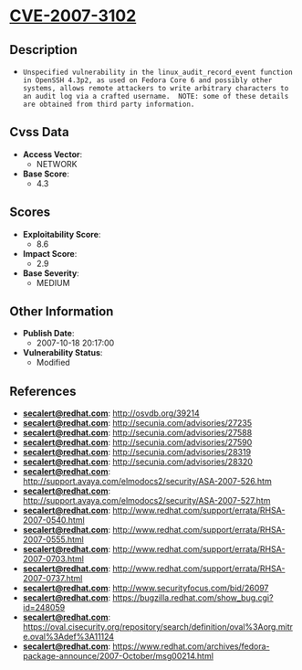 
# [CVE-2007-3102](http://osvdb.org/39214)

## Description

- `Unspecified vulnerability in the linux_audit_record_event function in OpenSSH 4.3p2, as used on Fedora Core 6 and possibly other systems, allows remote attackers to write arbitrary characters to an audit log via a crafted username.  NOTE: some of these details are obtained from third party information.`

## Cvss Data

- **Access Vector**:
  - NETWORK
- **Base Score**:
  - 4.3

## Scores

- **Exploitability Score**:
  - 8.6
- **Impact Score**:
  - 2.9
- **Base Severity**:
  - MEDIUM

## Other Information

- **Publish Date**:
  - 2007-10-18 20:17:00
- **Vulnerability Status**:
  - Modified

## References

- **secalert@redhat.com**: http://osvdb.org/39214
- **secalert@redhat.com**: http://secunia.com/advisories/27235
- **secalert@redhat.com**: http://secunia.com/advisories/27588
- **secalert@redhat.com**: http://secunia.com/advisories/27590
- **secalert@redhat.com**: http://secunia.com/advisories/28319
- **secalert@redhat.com**: http://secunia.com/advisories/28320
- **secalert@redhat.com**: http://support.avaya.com/elmodocs2/security/ASA-2007-526.htm
- **secalert@redhat.com**: http://support.avaya.com/elmodocs2/security/ASA-2007-527.htm
- **secalert@redhat.com**: http://www.redhat.com/support/errata/RHSA-2007-0540.html
- **secalert@redhat.com**: http://www.redhat.com/support/errata/RHSA-2007-0555.html
- **secalert@redhat.com**: http://www.redhat.com/support/errata/RHSA-2007-0703.html
- **secalert@redhat.com**: http://www.redhat.com/support/errata/RHSA-2007-0737.html
- **secalert@redhat.com**: http://www.securityfocus.com/bid/26097
- **secalert@redhat.com**: https://bugzilla.redhat.com/show_bug.cgi?id=248059
- **secalert@redhat.com**: https://oval.cisecurity.org/repository/search/definition/oval%3Aorg.mitre.oval%3Adef%3A11124
- **secalert@redhat.com**: https://www.redhat.com/archives/fedora-package-announce/2007-October/msg00214.html
